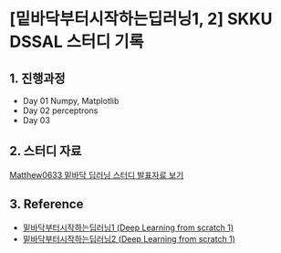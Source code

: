 # <br/> [밑바닥부터시작하는딥러닝1, 2] SKKU DSSAL 스터디 기록

## 1. 진행과정
- Day 01 Numpy, Matplotlib
- Day 02 perceptrons
- Day 03

## 2. 스터디 자료
[Matthew0633 밑바닥 딥러닝 스터디 발표자료 보기](https://matthew0633.tistory.com/)

## 3. Reference
- [밑바닥부터시작하는딥러닝1 (Deep Learning from scratch 1)](http://www.yes24.com/Product/Goods/35519439)
- [밑바닥부터시작하는딥러닝2 (Deep Learning from scratch 1)](http://www.yes24.com/Product/Goods/74222453)
